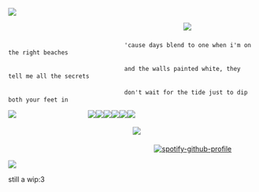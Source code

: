 ![](https://64.media.tumblr.com/29aa695ed02a2247bb07211e2364a741/2967e7f804e4acb6-2e/s2048x3072/6a276a8744d8b96176fed4c617c1ffba4b597819.pnj)

ㅤㅤㅤㅤㅤㅤㅤㅤㅤㅤㅤㅤㅤㅤㅤㅤㅤㅤ ㅤㅤㅤㅤㅤㅤㅤㅤㅤ ![](https://komarev.com/ghpvc/?username=sohodolls&color=b59683&label=ρrofιᥣᥱ+vιᥱws)

ㅤㅤㅤㅤㅤㅤㅤㅤㅤㅤㅤㅤㅤㅤㅤㅤㅤㅤ `'cause days blend to one when i'm on the right beaches`

ㅤㅤㅤㅤㅤㅤㅤㅤㅤㅤㅤㅤㅤㅤㅤㅤㅤㅤ `and the walls painted white, they tell me all the secrets`

ㅤㅤㅤㅤㅤㅤㅤㅤㅤㅤㅤㅤㅤㅤㅤㅤㅤㅤ `don't wait for the tide just to dip both your feet in`

![](https://files.catbox.moe/zalgv2.gif)ㅤㅤㅤㅤㅤㅤㅤㅤㅤㅤㅤ ![](https://64.media.tumblr.com/3fe88a3f2b85c99b5cb619abbd8bb79f/66eff9bff5b6d93a-76/s100x200/cb4bf09ac6977b2e64ea4b18f52cdda5e305f5b9.pnj)![](https://64.media.tumblr.com/271076d3365db56aeda7f2d2dd7ab5d0/66eff9bff5b6d93a-89/s100x200/cbf8ef4bcc29a133442542734579f4e6a45bc5ca.pnj)![](https://64.media.tumblr.com/4960b2353a9e5ac1df0b3e8da0c539a7/66eff9bff5b6d93a-61/s100x200/1aa1432d2da826c51143ce8e65363afd65b4d87d.gif)![](https://64.media.tumblr.com/2c95c10afa093d838dfa70ce42b53694/66eff9bff5b6d93a-33/s100x200/1fa2a808f54d5fd84349983c4319092ef0403253.gif)![](https://64.media.tumblr.com/55f6d41e47912c9ad5328877046b0c23/66eff9bff5b6d93a-ef/s100x200/ffc58e97d4a5fd1310b4925a8d1506ed6468e942.pnj)![](https://64.media.tumblr.com/c663c2c3ed8b09236b3063a0f6b64dba/66eff9bff5b6d93a-d8/s100x200/5498c6694c127c2d3ee6008b01ab2607062633b7.pnj)

ㅤㅤㅤㅤㅤㅤㅤㅤㅤㅤㅤㅤㅤㅤㅤ ㅤㅤㅤㅤ ![](https://files.catbox.moe/npgee2.gif)

ㅤㅤㅤㅤㅤㅤㅤㅤㅤㅤㅤㅤㅤㅤㅤㅤㅤㅤㅤㅤㅤㅤㅤ[![spotify-github-profile](https://spotify-github-profile.kittinanx.com/api/view?uid=31fervdbs2otbilqygeebazqbjdm&cover_image=true&theme=novatorem&show_offline=false&background_color=000000&interchange=false&bar_color=53b14f&bar_color_cover=false)](https://github.com/kittinan/spotify-github-profile)

![](https://64.media.tumblr.com/29aa695ed02a2247bb07211e2364a741/2967e7f804e4acb6-2e/s2048x3072/6a276a8744d8b96176fed4c617c1ffba4b597819.pnj)




still a wip:3

